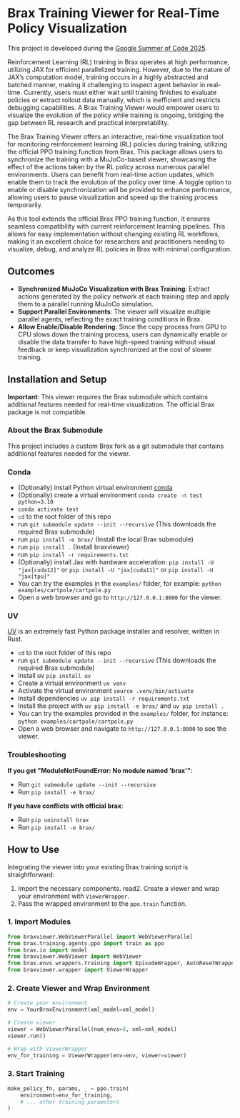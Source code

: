 # Brax Training Viewer for Real-Time Policy Visualization

This project is developed during the [Google Summer of Code 2025](https://summerofcode.withgoogle.com/programs/2025/projects/Xm0toJHl).

Reinforcement Learning (RL) training in Brax operates at high performance, utilizing JAX for efficient parallelized training. However, due to the nature of JAX’s computation model, training occurs in a highly abstracted and batched manner, making it challenging to inspect agent behavior in real-time. Currently, users must either wait until training finishes to evaluate policies or extract rollout data manually, which is inefficient and restricts debugging capabilities. A Brax Training Viewer would empower users to visualize the evolution of the policy while training is ongoing, bridging the gap between RL research and practical interpretability.

The Brax Training Viewer offers an interactive, real-time visualization tool for monitoring reinforcement learning (RL) policies during training, utilizing the official PPO training function from Brax. This package allows users to synchronize the training with a MuJoCo-based viewer, showcasing the effect of the actions taken by the RL policy across numerous parallel environments. Users can benefit from real-time action updates, which enable them to track the evolution of the policy over time. A toggle option to enable or disable synchronization will be provided to enhance performance, allowing users to pause visualization and speed up the training process temporarily.

As this tool extends the official Brax PPO training function, it ensures seamless compatibility with current reinforcement learning pipelines. This allows for easy implementation without changing existing RL workflows, making it an excellent choice for researchers and practitioners needing to visualize, debug, and analyze RL policies in Brax with minimal configuration.

## Outcomes

* **Synchronized MuJoCo Visualization with Brax Training**: Extract actions generated by the policy network at each training step and apply them to a parallel running MuJoCo simulation.
* **Support Parallel Environments**: The viewer will visualize multiple parallel agents, reflecting the exact training conditions in Brax.
* **Allow Enable/Disable Rendering**: Since the copy process from GPU to CPU slows down the training process, users can dynamically enable or disable the data transfer to have high-speed training without visual feedback or keep visualization synchronized at the cost of slower training.

## Installation and Setup

**Important**: This viewer requires the Brax submodule which contains additional features needed for real-time visualization. The official Brax package is not compatible.

### About the Brax Submodule
This project includes a custom Brax fork as a git submodule that contains additional features needed for the viewer.

### Conda
-   (Optionally) install Python virtual environment [conda](https://www.anaconda.com/docs/getting-started/miniconda/main)
-   (Optionally) create a virtual environment `conda create -n test python=3.10`
-   `conda activate test`
-   `cd` to the root folder of this repo
-   run `git submodule update --init --recursive` (This downloads the required Brax submodule)
-   run `pip install -e brax/` (Install the local Brax submodule)
-   run `pip install .` (Install braxviewer)
-   run `pip install -r requirements.txt`
-   (Optionally) install Jax with hardware acceleration: `pip install -U "jax[cuda12]"` or `pip install -U "jax[cuda11]"` or `pip install -U "jax[tpu]"`
-   You can try the examples in the `examples/` folder, for example: `python examples/cartpole/cartpole.py`
-   Open a web browser and go to `http://127.0.0.1:8000` for the viewer.

### UV
[UV](https://github.com/astral-sh/uv) is an extremely fast Python package installer and resolver, written in Rust.
-   `cd` to the root folder of this repo
-   run `git submodule update --init --recursive` (This downloads the required Brax submodule)
-   Install uv `pip install uv`
-   Create a virtual environment `uv venv`
-   Activate the virtual environment `source .venv/bin/activate`
-   Install dependencies `uv pip install -r requirements.txt`
-   Install the project with `uv pip install -e brax/` and `uv pip install .`
-   You can try the examples provided in the `examples/` folder, for instance: `python examples/cartpole/cartpole.py`
-   Open a web browser and navigate to `http://127.0.0.1:8000` to see the viewer.

### Troubleshooting

**If you get "ModuleNotFoundError: No module named 'brax'"**:
- Run `git submodule update --init --recursive`
- Run `pip install -e brax/`

**If you have conflicts with official brax**:
- Run `pip uninstall brax`
- Run `pip install -e brax/`


## How to Use

Integrating the viewer into your existing Brax training script is straightforward:
1. Import the necessary components.
read2. Create a viewer and wrap your environment with `ViewerWrapper`.
3. Pass the wrapped environment to the `ppo.train` function.



### 1. Import Modules
```python
from braxviewer.WebViewerParallel import WebViewerParallel
from brax.training.agents.ppo import train as ppo
from brax.io import model
from braxviewer.WebViewer import WebViewer
from brax.envs.wrappers.training import EpisodeWrapper, AutoResetWrapper
from braxviewer.wrapper import ViewerWrapper
```

### 2. Create Viewer and Wrap Environment
```python
# Create your environment
env = YourBraxEnvironment(xml_model=xml_model)

# Create viewer
viewer = WebViewerParallel(num_envs=8, xml=xml_model)
viewer.run()

# Wrap with ViewerWrapper
env_for_training = ViewerWrapper(env=env, viewer=viewer)
```

### 3. Start Training
```python
make_policy_fn, params, _ = ppo.train(
    environment=env_for_training,
    # ... other training parameters
)
```

